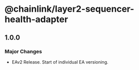 # @chainlink/layer2-sequencer-health-adapter

## 1.0.0

### Major Changes

- EAv2 Release. Start of individual EA versioning.
